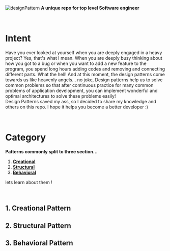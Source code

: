 
![designPattern](https://user-images.githubusercontent.com/78824988/209479936-89539017-cdb3-4b31-82ea-39b25dfd1ef3.png)
**A unique repo for top level Software engineer**

</br>

# Intent
Have you ever looked at yourself when you are deeply engaged in a heavy project?
Yes, that's what I mean. When you are deeply busy thinking about how you got to a bug or when you want to add a new feature to the program, you spend long hours adding codes and removing and connecting different parts.
What the hell!
And at this moment, the design patterns come towards us like heavenly angels...
  no joke, Design patterns help us to solve common problems so that after continuous practice for many common problems of application development, you can implement wonderful and optimal architectures to solve these problems easily!
 </br>
 Design Patterns saved my ass, so I decided to share my knowledge and others on this repo.
I hope it helps you become a better developer :)

</br>

# Category
**Patterns commonly split to three section...**

1. [ **Creational**]("#----1-creational-pattern--")
2. [ **Structural**]("#----1-structural-pattern--")
3. [ **Behavioral**]("#----1-behavioral-pattern--")

lets learn about them !

</br>

## 1. Creational Pattern


## 2. Structural Pattern


## 3. Behavioral Pattern

